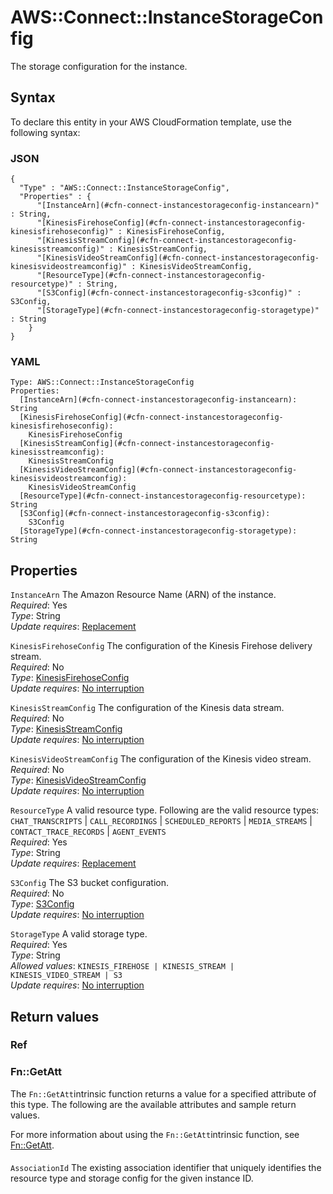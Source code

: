 # AWS::Connect::InstanceStorageConfig<a name="aws-resource-connect-instancestorageconfig"></a>

The storage configuration for the instance\.

## Syntax<a name="aws-resource-connect-instancestorageconfig-syntax"></a>

To declare this entity in your AWS CloudFormation template, use the following syntax:

### JSON<a name="aws-resource-connect-instancestorageconfig-syntax.json"></a>

```
{
  "Type" : "AWS::Connect::InstanceStorageConfig",
  "Properties" : {
      "[InstanceArn](#cfn-connect-instancestorageconfig-instancearn)" : String,
      "[KinesisFirehoseConfig](#cfn-connect-instancestorageconfig-kinesisfirehoseconfig)" : KinesisFirehoseConfig,
      "[KinesisStreamConfig](#cfn-connect-instancestorageconfig-kinesisstreamconfig)" : KinesisStreamConfig,
      "[KinesisVideoStreamConfig](#cfn-connect-instancestorageconfig-kinesisvideostreamconfig)" : KinesisVideoStreamConfig,
      "[ResourceType](#cfn-connect-instancestorageconfig-resourcetype)" : String,
      "[S3Config](#cfn-connect-instancestorageconfig-s3config)" : S3Config,
      "[StorageType](#cfn-connect-instancestorageconfig-storagetype)" : String
    }
}
```

### YAML<a name="aws-resource-connect-instancestorageconfig-syntax.yaml"></a>

```
Type: AWS::Connect::InstanceStorageConfig
Properties: 
  [InstanceArn](#cfn-connect-instancestorageconfig-instancearn): String
  [KinesisFirehoseConfig](#cfn-connect-instancestorageconfig-kinesisfirehoseconfig): 
    KinesisFirehoseConfig
  [KinesisStreamConfig](#cfn-connect-instancestorageconfig-kinesisstreamconfig): 
    KinesisStreamConfig
  [KinesisVideoStreamConfig](#cfn-connect-instancestorageconfig-kinesisvideostreamconfig): 
    KinesisVideoStreamConfig
  [ResourceType](#cfn-connect-instancestorageconfig-resourcetype): String
  [S3Config](#cfn-connect-instancestorageconfig-s3config): 
    S3Config
  [StorageType](#cfn-connect-instancestorageconfig-storagetype): String
```

## Properties<a name="aws-resource-connect-instancestorageconfig-properties"></a>

`InstanceArn`  <a name="cfn-connect-instancestorageconfig-instancearn"></a>
The Amazon Resource Name \(ARN\) of the instance\.  
*Required*: Yes  
*Type*: String  
*Update requires*: [Replacement](https://docs.aws.amazon.com/AWSCloudFormation/latest/UserGuide/using-cfn-updating-stacks-update-behaviors.html#update-replacement)

`KinesisFirehoseConfig`  <a name="cfn-connect-instancestorageconfig-kinesisfirehoseconfig"></a>
The configuration of the Kinesis Firehose delivery stream\.  
*Required*: No  
*Type*: [KinesisFirehoseConfig](aws-properties-connect-instancestorageconfig-kinesisfirehoseconfig.md)  
*Update requires*: [No interruption](https://docs.aws.amazon.com/AWSCloudFormation/latest/UserGuide/using-cfn-updating-stacks-update-behaviors.html#update-no-interrupt)

`KinesisStreamConfig`  <a name="cfn-connect-instancestorageconfig-kinesisstreamconfig"></a>
The configuration of the Kinesis data stream\.  
*Required*: No  
*Type*: [KinesisStreamConfig](aws-properties-connect-instancestorageconfig-kinesisstreamconfig.md)  
*Update requires*: [No interruption](https://docs.aws.amazon.com/AWSCloudFormation/latest/UserGuide/using-cfn-updating-stacks-update-behaviors.html#update-no-interrupt)

`KinesisVideoStreamConfig`  <a name="cfn-connect-instancestorageconfig-kinesisvideostreamconfig"></a>
The configuration of the Kinesis video stream\.  
*Required*: No  
*Type*: [KinesisVideoStreamConfig](aws-properties-connect-instancestorageconfig-kinesisvideostreamconfig.md)  
*Update requires*: [No interruption](https://docs.aws.amazon.com/AWSCloudFormation/latest/UserGuide/using-cfn-updating-stacks-update-behaviors.html#update-no-interrupt)

`ResourceType`  <a name="cfn-connect-instancestorageconfig-resourcetype"></a>
A valid resource type\. Following are the valid resource types: `CHAT_TRANSCRIPTS` \| `CALL_RECORDINGS` \| `SCHEDULED_REPORTS` \| `MEDIA_STREAMS` \| `CONTACT_TRACE_RECORDS` \| `AGENT_EVENTS`  
*Required*: Yes  
*Type*: String  
*Update requires*: [Replacement](https://docs.aws.amazon.com/AWSCloudFormation/latest/UserGuide/using-cfn-updating-stacks-update-behaviors.html#update-replacement)

`S3Config`  <a name="cfn-connect-instancestorageconfig-s3config"></a>
The S3 bucket configuration\.  
*Required*: No  
*Type*: [S3Config](aws-properties-connect-instancestorageconfig-s3config.md)  
*Update requires*: [No interruption](https://docs.aws.amazon.com/AWSCloudFormation/latest/UserGuide/using-cfn-updating-stacks-update-behaviors.html#update-no-interrupt)

`StorageType`  <a name="cfn-connect-instancestorageconfig-storagetype"></a>
A valid storage type\.  
*Required*: Yes  
*Type*: String  
*Allowed values*: `KINESIS_FIREHOSE | KINESIS_STREAM | KINESIS_VIDEO_STREAM | S3`  
*Update requires*: [No interruption](https://docs.aws.amazon.com/AWSCloudFormation/latest/UserGuide/using-cfn-updating-stacks-update-behaviors.html#update-no-interrupt)

## Return values<a name="aws-resource-connect-instancestorageconfig-return-values"></a>

### Ref<a name="aws-resource-connect-instancestorageconfig-return-values-ref"></a>

### Fn::GetAtt<a name="aws-resource-connect-instancestorageconfig-return-values-fn--getatt"></a>

The `Fn::GetAtt`intrinsic function returns a value for a specified attribute of this type\. The following are the available attributes and sample return values\.

For more information about using the `Fn::GetAtt`intrinsic function, see [Fn::GetAtt](https://docs.aws.amazon.com/AWSCloudFormation/latest/UserGuide/intrinsic-function-reference-getatt.html)\.

#### <a name="aws-resource-connect-instancestorageconfig-return-values-fn--getatt-fn--getatt"></a>

`AssociationId`  <a name="AssociationId-fn::getatt"></a>
The existing association identifier that uniquely identifies the resource type and storage config for the given instance ID\.